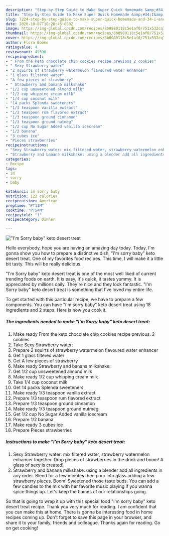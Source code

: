 ```yaml
---
description: "Step-by-Step Guide to Make Super Quick Homemade &amp;#34;I&amp;#39;m Sorry baby&amp;#34; keto desert treat"
title: "Step-by-Step Guide to Make Super Quick Homemade &amp;#34;I&amp;#39;m Sorry baby&amp;#34; keto desert treat"
slug: 7224-step-by-step-guide-to-make-super-quick-homemade-and-34-i-and-39-m-sorry-baby-and-34-keto-desert-treat
date: 2020-10-07T10:28:45.850Z
image: https://img-global.cpcdn.com/recipes/8b8980118c5e1af0/751x532cq70/im-sorry-baby-keto-desert-treat-recipe-main-photo.jpg
thumbnail: https://img-global.cpcdn.com/recipes/8b8980118c5e1af0/751x532cq70/im-sorry-baby-keto-desert-treat-recipe-main-photo.jpg
cover: https://img-global.cpcdn.com/recipes/8b8980118c5e1af0/751x532cq70/im-sorry-baby-keto-desert-treat-recipe-main-photo.jpg
author: Flora Boone
ratingvalue: 4
reviewcount: 49590
recipeingredient:
- " From the keto chocolate chip cookies recipe previous 2 cookies"
- " Sexy Strawberry water"
- "2 squirts of strawberry watermelon flavoured water enhancer"
- "1 glass filtered water"
- "A few pieces of strawberry"
- " Strawberry and banana milkshake"
- "1/2 cup unsweetened almond milk"
- "1/2 cup whipping cream milk"
- "1/4 cup coconut milk"
- "14 packs Splenda sweeteners"
- "1/3 teaspoon vanilla extract"
- "1/3 teaspoon rum flavored extract"
- "1/3 teaspoon ground cinnamon"
- "1/3 teaspoon ground nutmeg"
- "1/2 cup No Sugar Added vanilla icecream"
- "1/2 banana"
- "3 cubes ice"
- "Pieces strawberries"
recipeinstructions:
- "Sexy Strawberry water: mix filtered water, strawberry watermelon enhancer together. Drop pieces of strawberries in the drink and boom! A glass of sexy is created!"
- "Strawberry and banana milkshake: using a blender add all ingredients in any order. Blend for a few minutes then pour into glass adding a few strawberry pieces. Boom! Sweetened those taste buds. You can add a few candles to the mix with her favorite music playing if you wanna spice things up. Let&#39;s keep the flames of our relationships going."
categories:
- Recipe
tags:
- im
- sorry
- baby

katakunci: im sorry baby 
nutrition: 122 calories
recipecuisine: American
preptime: "PT11M"
cooktime: "PT54M"
recipeyield: "1"
recipecategory: Dinner

---
```



![&#34;I&#39;m Sorry baby&#34; keto desert treat](https://img-global.cpcdn.com/recipes/8b8980118c5e1af0/751x532cq70/im-sorry-baby-keto-desert-treat-recipe-main-photo.jpg)

Hello everybody, hope you are having an amazing day today. Today, I'm gonna show you how to prepare a distinctive dish, &#34;i&#39;m sorry baby&#34; keto desert treat. One of my favorites food recipes. This time, I will make it a little bit tasty. This will be really delicious.



&#34;I&#39;m Sorry baby&#34; keto desert treat is one of the most well liked of current trending foods on earth. It is easy, it's quick, it tastes yummy. It is appreciated by millions daily. They're nice and they look fantastic. &#34;I&#39;m Sorry baby&#34; keto desert treat is something that I've loved my entire life.


To get started with this particular recipe, we have to prepare a few components. You can have &#34;i&#39;m sorry baby&#34; keto desert treat using 18 ingredients and 2 steps. Here is how you cook it.

<!--inarticleads1-->

##### The ingredients needed to make &#34;I&#39;m Sorry baby&#34; keto desert treat:

1. Make ready  From the keto chocolate chip cookies recipe previous. 2 cookies
1. Take  Sexy Strawberry water:
1. Prepare 2 squirts of strawberry watermelon flavoured water enhancer
1. Get 1 glass filtered water
1. Get A few pieces of strawberry
1. Make ready  Strawberry and banana milkshake:
1. Get 1/2 cup unsweetened almond milk
1. Make ready 1/2 cup whipping cream milk
1. Take 1/4 cup coconut milk
1. Get 14 packs Splenda sweeteners
1. Make ready 1/3 teaspoon vanilla extract
1. Prepare 1/3 teaspoon rum flavored extract
1. Prepare 1/3 teaspoon ground cinnamon
1. Make ready 1/3 teaspoon ground nutmeg
1. Get 1/2 cup No Sugar Added vanilla icecream
1. Prepare 1/2 banana
1. Make ready 3 cubes ice
1. Prepare Pieces strawberries




<!--inarticleads2-->

##### Instructions to make &#34;I&#39;m Sorry baby&#34; keto desert treat:

1. Sexy Strawberry water: mix filtered water, strawberry watermelon enhancer together. Drop pieces of strawberries in the drink and boom! A glass of sexy is created!
1. Strawberry and banana milkshake: using a blender add all ingredients in any order. Blend for a few minutes then pour into glass adding a few strawberry pieces. Boom! Sweetened those taste buds. You can add a few candles to the mix with her favorite music playing if you wanna spice things up. Let&#39;s keep the flames of our relationships going.




So that is going to wrap it up with this special food &#34;i&#39;m sorry baby&#34; keto desert treat recipe. Thank you very much for reading. I am confident that you can make this at home. There is gonna be interesting food in home recipes coming up. Don't forget to save this page in your browser, and share it to your family, friends and colleague. Thanks again for reading. Go on get cooking!
